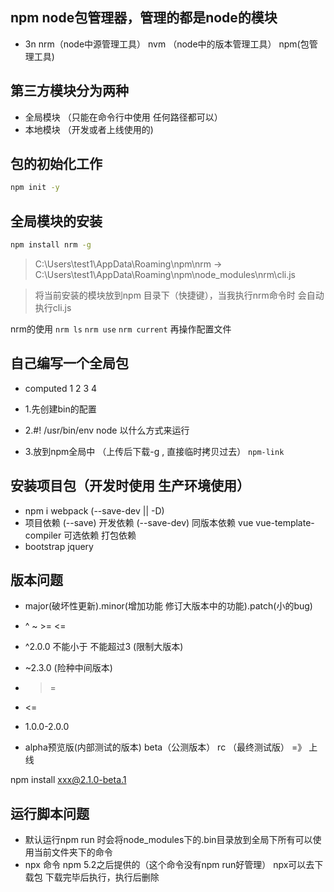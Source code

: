 ## npm node包管理器，管理的都是node的模块
- 3n nrm（node中源管理工具） nvm （node中的版本管理工具） npm(包管理工具)


## 第三方模块分为两种 
- 全局模块 （只能在命令行中使用 任何路径都可以）
- 本地模块 （开发或者上线使用的)


## 包的初始化工作 
```bash
npm init -y
```

## 全局模块的安装
```bash
npm install nrm -g
```

> C:\Users\test1\AppData\Roaming\npm\nrm -> C:\Users\test1\AppData\Roaming\npm\node_modules\nrm\cli.js

> 将当前安装的模块放到npm 目录下（快捷键），当我执行nrm命令时 会自动执行cli.js

nrm的使用 `nrm ls` `nrm use` `nrm current` 再操作配置文件

## 自己编写一个全局包
- computed 1 2 3 4 

- 1.先创建bin的配置
- 2.#! /usr/bin/env node 以什么方式来运行
- 3.放到npm全局中 （上传后下载-g , 直接临时拷贝过去） `npm-link`


## 安装项目包（开发时使用 生产环境使用）
- npm i webpack (--save-dev || -D)
- 项目依赖 (--save) 开发依赖 (--save-dev) 同版本依赖 vue vue-template-compiler 可选依赖 打包依赖 
- bootstrap  jquery 


## 版本问题
- major(破坏性更新).minor(增加功能 修订大版本中的功能).patch(小的bug)
- ^ ~ >= <=  
- ^2.0.0 不能小于 不能超过3  (限制大版本)
- ~2.3.0 (险种中间版本)
- >= 
- <=
- 1.0.0-2.0.0


- alpha预览版(内部测试的版本) beta（公测版本） rc （最终测试版） =》 上线

npm install xxx@2.1.0-beta.1
  

## 运行脚本问题
- 默认运行npm run 时会将node_modules下的.bin目录放到全局下所有可以使用当前文件夹下的命令
- npx 命令 npm 5.2之后提供的（这个命令没有npm run好管理） npx可以去下载包 下载完毕后执行，执行后删除


